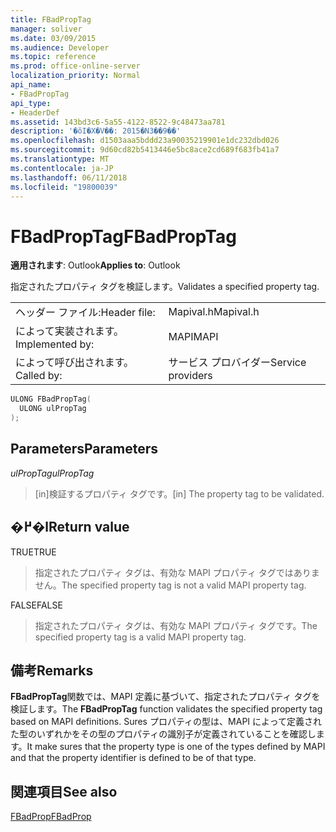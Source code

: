 ```yaml
---
title: FBadPropTag
manager: soliver
ms.date: 03/09/2015
ms.audience: Developer
ms.topic: reference
ms.prod: office-online-server
localization_priority: Normal
api_name:
- FBadPropTag
api_type:
- HeaderDef
ms.assetid: 143bd3c6-5a55-4122-8522-9c48473aa781
description: '�ŏI�X�V��: 2015�N3��9��'
ms.openlocfilehash: d1503aaa5bddd23a90035219901e1dc232dbd026
ms.sourcegitcommit: 9d60cd82b5413446e5bc8ace2cd689f683fb41a7
ms.translationtype: MT
ms.contentlocale: ja-JP
ms.lasthandoff: 06/11/2018
ms.locfileid: "19800039"
---
```

# <a name="fbadproptag"></a><span data-ttu-id="35b5b-103">FBadPropTag</span><span class="sxs-lookup"><span data-stu-id="35b5b-103">FBadPropTag</span></span>

  
  
<span data-ttu-id="35b5b-104">**適用されます**: Outlook</span><span class="sxs-lookup"><span data-stu-id="35b5b-104">**Applies to**: Outlook</span></span> 
  
<span data-ttu-id="35b5b-105">指定されたプロパティ タグを検証します。</span><span class="sxs-lookup"><span data-stu-id="35b5b-105">Validates a specified property tag.</span></span> 
  
|||
|:-----|:-----|
|<span data-ttu-id="35b5b-106">ヘッダー ファイル:</span><span class="sxs-lookup"><span data-stu-id="35b5b-106">Header file:</span></span>  <br/> |<span data-ttu-id="35b5b-107">Mapival.h</span><span class="sxs-lookup"><span data-stu-id="35b5b-107">Mapival.h</span></span>  <br/> |
|<span data-ttu-id="35b5b-108">によって実装されます。</span><span class="sxs-lookup"><span data-stu-id="35b5b-108">Implemented by:</span></span>  <br/> |<span data-ttu-id="35b5b-109">MAPI</span><span class="sxs-lookup"><span data-stu-id="35b5b-109">MAPI</span></span>  <br/> |
|<span data-ttu-id="35b5b-110">によって呼び出されます。</span><span class="sxs-lookup"><span data-stu-id="35b5b-110">Called by:</span></span>  <br/> |<span data-ttu-id="35b5b-111">サービス プロバイダー</span><span class="sxs-lookup"><span data-stu-id="35b5b-111">Service providers</span></span>  <br/> |
   
```cpp
ULONG FBadPropTag(
  ULONG ulPropTag
);
```

## <a name="parameters"></a><span data-ttu-id="35b5b-112">Parameters</span><span class="sxs-lookup"><span data-stu-id="35b5b-112">Parameters</span></span>

 <span data-ttu-id="35b5b-113">_ulPropTag_</span><span class="sxs-lookup"><span data-stu-id="35b5b-113">_ulPropTag_</span></span>
  
> <span data-ttu-id="35b5b-114">[in]検証するプロパティ タグです。</span><span class="sxs-lookup"><span data-stu-id="35b5b-114">[in] The property tag to be validated.</span></span>
    
## <a name="return-value"></a><span data-ttu-id="35b5b-115">�߂�l</span><span class="sxs-lookup"><span data-stu-id="35b5b-115">Return value</span></span>

<span data-ttu-id="35b5b-116">TRUE</span><span class="sxs-lookup"><span data-stu-id="35b5b-116">TRUE</span></span> 
  
> <span data-ttu-id="35b5b-117">指定されたプロパティ タグは、有効な MAPI プロパティ タグではありません。</span><span class="sxs-lookup"><span data-stu-id="35b5b-117">The specified property tag is not a valid MAPI property tag.</span></span> 
    
<span data-ttu-id="35b5b-118">FALSE</span><span class="sxs-lookup"><span data-stu-id="35b5b-118">FALSE</span></span> 
  
> <span data-ttu-id="35b5b-119">指定されたプロパティ タグは、有効な MAPI プロパティ タグです。</span><span class="sxs-lookup"><span data-stu-id="35b5b-119">The specified property tag is a valid MAPI property tag.</span></span>
    
## <a name="remarks"></a><span data-ttu-id="35b5b-120">備考</span><span class="sxs-lookup"><span data-stu-id="35b5b-120">Remarks</span></span>

<span data-ttu-id="35b5b-121">**FBadPropTag**関数では、MAPI 定義に基づいて、指定されたプロパティ タグを検証します。</span><span class="sxs-lookup"><span data-stu-id="35b5b-121">The **FBadPropTag** function validates the specified property tag based on MAPI definitions.</span></span> <span data-ttu-id="35b5b-122">Sures プロパティの型は、MAPI によって定義された型のいずれかをその型のプロパティの識別子が定義されていることを確認します。</span><span class="sxs-lookup"><span data-stu-id="35b5b-122">It make sures that the property type is one of the types defined by MAPI and that the property identifier is defined to be of that type.</span></span> 
  
## <a name="see-also"></a><span data-ttu-id="35b5b-123">関連項目</span><span class="sxs-lookup"><span data-stu-id="35b5b-123">See also</span></span>



[<span data-ttu-id="35b5b-124">FBadProp</span><span class="sxs-lookup"><span data-stu-id="35b5b-124">FBadProp</span></span>](fbadprop.md)

